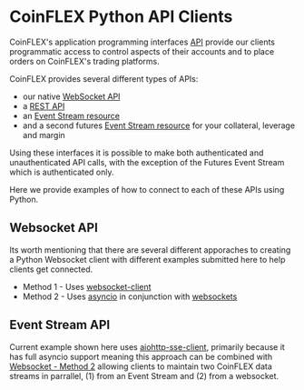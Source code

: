 # CoinFLEX Python API Clients
CoinFLEX's application programming interfaces [API](https://github.com/coinflex-exchange/API) provide our clients programmatic access to control aspects of their accounts and to place orders on CoinFLEX's trading platforms. 

CoinFLEX provides several different types of APIs:

* our native [WebSocket API](https://github.com/coinflex-exchange/API/blob/master/WEBSOCKET-README.md)
* a [REST API](https://github.com/coinflex-exchange/API/blob/master/REST.md)
* an [Event Stream resource](https://github.com/coinflex-exchange/API/blob/master/EventStream.md) 
* and a second futures [Event Stream resource](https://github.com/coinflex-exchange/API/blob/master/FUTURES.md#get-borrowerevents) for your collateral, leverage and margin

Using these interfaces it is possible to make both authenticated and unauthenticated API calls, with the exception of the Futures Event Stream which is authenticated only.

Here we provide examples of how to connect to each of these APIs using Python.

## Websocket API
Its worth mentioning that there are several different apporaches to creating a Python Websocket client with different examples submitted here to help clients get connected.

* Method 1 - Uses [websocket-client][ws-client]
* Method 2 - Uses [asyncio][asyncio] in conjunction with [websockets][websockets]

[ws-client]:https://pypi.org/project/websocket-client/
[websockets]:https://pypi.org/project/websockets/
[asyncio]:https://pypi.org/project/asyncio/
[sse-client]:https://pypi.org/project/aiohttp-sse-client/
[cflex-ws-method2]:https://github.com/coinflex-exchange/python-library/tree/master/Websocket%20API%20(Method%202)

## Event Stream API
Current example shown here uses [aiohttp-sse-client][sse-client], primarily because it has full asyncio support meaning this approach can be combined with [Websocket - Method 2][cflex-ws-method2] allowing clients to maintain two CoinFLEX data streams in parrallel, (1) from an Event Stream and (2) from a websocket.
